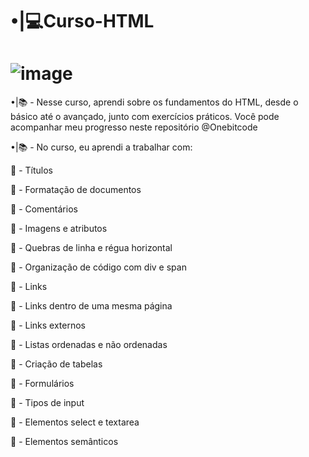 # •|💻Curso-HTML

# ![image](https://github.com/IBrunooDev/Onebitcode-Curso-HTML/assets/91854324/c6e622fb-56a8-449c-b8de-a999a5b6c6a0)

•|📚 - Nesse curso, aprendi sobre os fundamentos do HTML, desde o básico até o avançado, junto com exercícios práticos. Você pode acompanhar meu progresso neste repositório @Onebitcode

•|📚 - No curso, eu aprendi a trabalhar com:

🔎 - Títulos

🔎 - Formatação de documentos

🔎 - Comentários

🔎 - Imagens e atributos

🔎 - Quebras de linha e régua horizontal

🔎 - Organização de código com div e span

🔎 - Links

🔎 - Links dentro de uma mesma página

🔎 - Links externos

🔎 - Listas ordenadas e não ordenadas

🔎 - Criação de tabelas

🔎 - Formulários

🔎 - Tipos de input

🔎 - Elementos select e textarea

🔎 - Elementos semânticos
